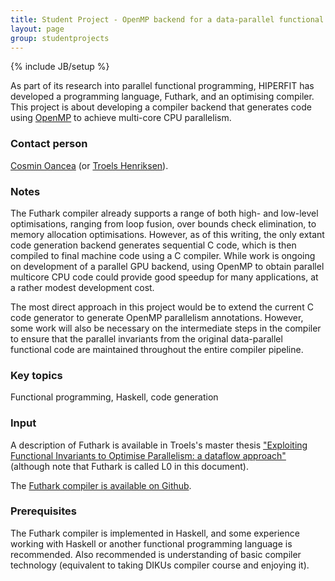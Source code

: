 ```yaml
---
title: Student Project - OpenMP backend for a data-parallel functional programming language
layout: page
group: studentprojects
---
```

{% include JB/setup %}

As part of its research into parallel functional programming, HIPERFIT
has developed a programming language, Futhark, and an optimising
compiler.  This project is about developing a compiler backend that
generates code using [OpenMP](http://en.wikipedia.org/wiki/OpenMP) to
achieve multi-core CPU parallelism.

### Contact person

[Cosmin Oancea](people.html) (or [Troels Henriksen](people.html)).

### Notes

The Futhark compiler already supports a range of both high- and
low-level optimisations, ranging from loop fusion, over bounds check
elimination, to memory allocation optimisations.  However, as of this
writing, the only extant code generation backend generates sequential
C code, which is then compiled to final machine code using a C
compiler.  While work is ongoing on development of a parallel GPU
backend, using OpenMP to obtain parallel multicore CPU code could
provide good speedup for many applications, at a rather modest
development cost.

The most direct approach in this project would be to extend the
current C code generator to generate OpenMP parallelism annotations.
However, some work will also be necessary on the intermediate steps in
the compiler to ensure that the parallel invariants from the original
data-parallel functional code are maintained throughout the entire
compiler pipeline.

### Key topics

Functional programming, Haskell, code generation

### Input

A description of Futhark is available in Troels's master thesis
["Exploiting Functional Invariants to Optimise Parallelism: a dataflow
approach"](/pdf/TroelsMSc.pdf) (although note that Futhark is called
L0 in this document).

The [Futhark compiler is available on
Github](https://github.com/HIPERFIT/futhark).

### Prerequisites

The Futhark compiler is implemented in Haskell, and some experience
working with Haskell or another functional programming language is
recommended.  Also recommended is understanding of basic compiler
technology (equivalent to taking DIKUs compiler course and enjoying
it).
